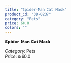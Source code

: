 ```yaml
---
title: "Spider-Man Cat Mask"
product_id: "3D-0237"
category: "Pets"
price: 60.0
colors: ""
---
```


**Spider-Man Cat Mask**

*Category*: Pets  
*Price*: ₪60.0

